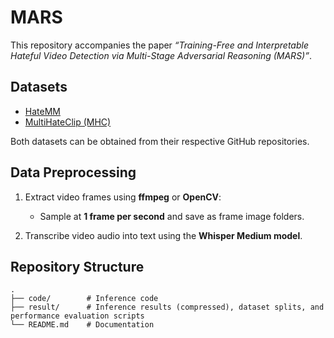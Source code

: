 # MARS

This repository accompanies the paper *“Training-Free and Interpretable Hateful Video Detection via Multi-Stage Adversarial Reasoning (MARS)”*.


## Datasets

* [HateMM](https://github.com/hate-speech-datasets/HateMM)
* [MultiHateClip (MHC)](https://github.com/hate-speech-datasets/MultiHateClip)

Both datasets can be obtained from their respective GitHub repositories.

## Data Preprocessing

1. Extract video frames using **ffmpeg** or **OpenCV**:
   * Sample at **1 frame per second** and save as frame image folders.
     
2. Transcribe video audio into text using the **Whisper Medium model**.

## Repository Structure

```
.
├── code/        # Inference code
├── result/      # Inference results (compressed), dataset splits, and performance evaluation scripts
└── README.md    # Documentation
```

